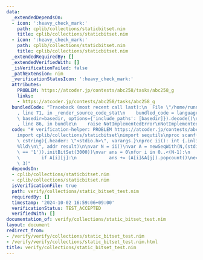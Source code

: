 ```yaml
---
data:
  _extendedDependsOn:
  - icon: ':heavy_check_mark:'
    path: cplib/collections/staticbitset.nim
    title: cplib/collections/staticbitset.nim
  - icon: ':heavy_check_mark:'
    path: cplib/collections/staticbitset.nim
    title: cplib/collections/staticbitset.nim
  _extendedRequiredBy: []
  _extendedVerifiedWith: []
  _isVerificationFailed: false
  _pathExtension: nim
  _verificationStatusIcon: ':heavy_check_mark:'
  attributes:
    PROBLEM: https://atcoder.jp/contests/abc258/tasks/abc258_g
    links:
    - https://atcoder.jp/contests/abc258/tasks/abc258_g
  bundledCode: "Traceback (most recent call last):\n  File \"/home/runner/.local/lib/python3.10/site-packages/onlinejudge_verify/documentation/build.py\"\
    , line 71, in _render_source_code_stat\n    bundled_code = language.bundle(stat.path,\
    \ basedir=basedir, options={'include_paths': [basedir]}).decode()\n  File \"/home/runner/.local/lib/python3.10/site-packages/onlinejudge_verify/languages/nim.py\"\
    , line 86, in bundle\n    raise NotImplementedError\nNotImplementedError\n"
  code: "# verification-helper: PROBLEM https://atcoder.jp/contests/abc258/tasks/abc258_g\n\
    import cplib/collections/staticbitset\nimport sequtils\nproc scanf(formatstr:\
    \ cstring){.header: \"<stdio.h>\", varargs.}\nproc ii(): int {.inline.} = scanf(\"\
    %lld\\n\", addr result)\n\nvar N = ii()\nvar A = newSeqWith(N,(stdin.readline.mapit(it\
    \ == '1')).initBitSet(3000))\nvar ans = 0\nfor i in 0..<(N-1):\n    for j in (i+1)..<N:\n\
    \        if A[i][j]:\n            ans += (A[i]&A[j]).popcount()\necho (ans div\
    \ 3)"
  dependsOn:
  - cplib/collections/staticbitset.nim
  - cplib/collections/staticbitset.nim
  isVerificationFile: true
  path: verify/collections/static_bitset_test.nim
  requiredBy: []
  timestamp: '2024-10-02 16:59:06+09:00'
  verificationStatus: TEST_ACCEPTED
  verifiedWith: []
documentation_of: verify/collections/static_bitset_test.nim
layout: document
redirect_from:
- /verify/verify/collections/static_bitset_test.nim
- /verify/verify/collections/static_bitset_test.nim.html
title: verify/collections/static_bitset_test.nim
---
```

